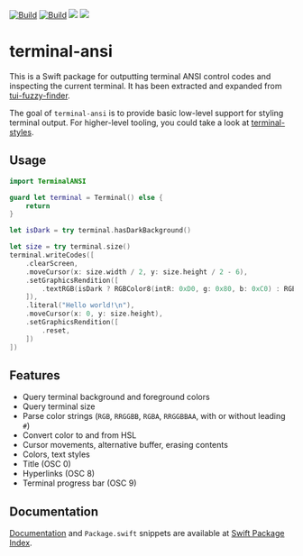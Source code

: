 [![Build](https://github.com/juri/terminal-ansi/actions/workflows/ci.yml/badge.svg)](https://github.com/juri/terminal-ansi/actions/workflows/ci.yml)
[![Build](https://github.com/juri/terminal-ansi/actions/workflows/format.yml/badge.svg)](https://github.com/juri/terminal-ansi/actions/workflows/format.yml)
[![](https://img.shields.io/endpoint?url=https%3A%2F%2Fswiftpackageindex.com%2Fapi%2Fpackages%2Fjuri%2Fterminal-ansi%2Fbadge%3Ftype%3Dswift-versions)](https://swiftpackageindex.com/juri/terminal-ansi)
[![](https://img.shields.io/endpoint?url=https%3A%2F%2Fswiftpackageindex.com%2Fapi%2Fpackages%2Fjuri%2Fterminal-ansi%2Fbadge%3Ftype%3Dplatforms)](https://swiftpackageindex.com/juri/terminal-ansi)

# terminal-ansi

This is a Swift package for outputting terminal ANSI control codes and inspecting the current terminal. It has been extracted and expanded from [tui-fuzzy-finder].

The goal of `terminal-ansi` is to provide basic low-level support for styling terminal output. For higher-level tooling, you could take a look at [terminal-styles].

[terminal-styles]: https://github.com/juri/terminal-styles

## Usage

```swift
import TerminalANSI

guard let terminal = Terminal() else {
    return
}

let isDark = try terminal.hasDarkBackground()

let size = try terminal.size()
terminal.writeCodes([
    .clearScreen,
    .moveCursor(x: size.width / 2, y: size.height / 2 - 6),
    .setGraphicsRendition([
        .textRGB(isDark ? RGBColor8(intR: 0xD0, g: 0x80, b: 0xC0) : RGBColor8(intR: 0x80, g: 0x30, b: 0x60)),
    ]),
    .literal("Hello world!\n"),
    .moveCursor(x: 0, y: size.height),
    .setGraphicsRendition([
        .reset,
    ])
])
```

## Features

- Query terminal background and foreground colors
- Query terminal size
- Parse color strings (`RGB`, `RRGGBB`, `RGBA`, `RRGGBBAA`, with or without leading `#`)
- Convert color to and from HSL
- Cursor movements, alternative buffer, erasing contents
- Colors, text styles
- Title (OSC 0)
- Hyperlinks (OSC 8)
- Terminal progress bar (OSC 9)

[tui-fuzzy-finder]: https://github.com/juri/tui-fuzzy-finder/

## Documentation

[Documentation] and `Package.swift` snippets are available at [Swift Package Index].

[Documentation]: https://swiftpackageindex.com/juri/terminal-ansi/documentation/terminalansi
[Swift Package Index]: https://swiftpackageindex.com/juri/terminal-ansi
